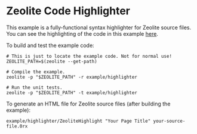 # Zeolite Code Highlighter

This example is a fully-functional syntax highlighter for Zeolite source files.
You can see the highlighting of the code in this example
[here](https://ta0kira.github.io/zeolite/example/highligher/).

To build and test the example code:

```shell
# This is just to locate the example code. Not for normal use!
ZEOLITE_PATH=$(zeolite --get-path)

# Compile the example.
zeolite -p "$ZEOLITE_PATH" -r example/highlighter

# Run the unit tests.
zeolite -p "$ZEOLITE_PATH" -t example/highlighter
```

To generate an HTML file for Zeolite source files (after building the example):

```shell
example/highlighter/ZeoliteHighlight "Your Page Title" your-source-file.0rx
```
